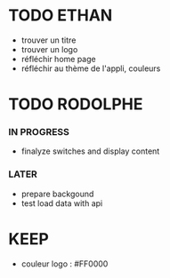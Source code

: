 # TODO ETHAN

* trouver un titre
* trouver un logo
* réfléchir home page
* réfléchir au thème de l'appli, couleurs

# TODO RODOLPHE

### IN PROGRESS

* finalyze switches and display content

### LATER

* prepare backgound
* test load data with api


# KEEP

* couleur logo : #FF0000